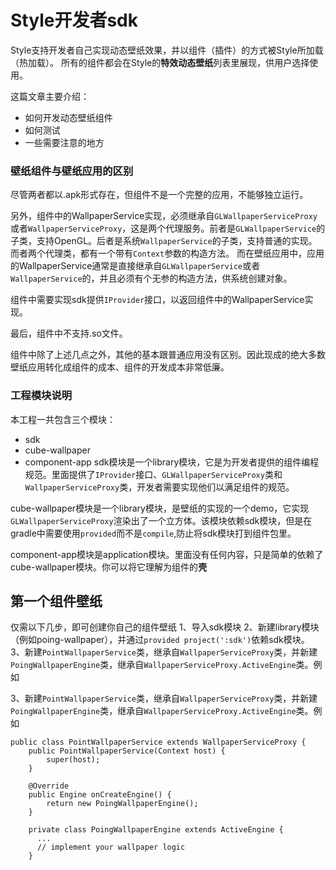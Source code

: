 # Style开发者sdk
Style支持开发者自己实现动态壁纸效果，并以组件（插件）的方式被Style所加载（热加载）。
所有的组件都会在Style的**特效动态壁纸**列表里展现，供用户选择使用。

这篇文章主要介绍：
* 如何开发动态壁纸组件
* 如何测试
* 一些需要注意的地方

### 壁纸组件与壁纸应用的区别
尽管两者都以.apk形式存在，但组件不是一个完整的应用，不能够独立运行。

另外，组件中的WallpaperService实现，必须继承自`GLWallpaperServiceProxy`或者`WallpaperServiceProxy`，这是两个代理服务。前者是`GLWallpaperService`的子类，支持OpenGL。后者是系统`WallpaperService`的子类，支持普通的实现。而者两个代理类，都有一个带有`Context`参数的构造方法。
而在壁纸应用中，应用的WallpaperService通常是直接继承自`GLWallpaperService`或者`WallpaperService`的，并且必须有个无参的构造方法，供系统创建对象。

组件中需要实现sdk提供`IProvider`接口，以返回组件中的WallpaperService实现。

最后，组件中不支持.so文件。

组件中除了上述几点之外，其他的基本跟普通应用没有区别。因此现成的绝大多数壁纸应用转化成组件的成本、组件的开发成本非常低廉。

### 工程模块说明
本工程一共包含三个模块：
* sdk
* cube-wallpaper
* component-app
sdk模块是一个library模块，它是为开发者提供的组件编程规范。里面提供了`IProvider`接口、`GLWallpaperServiceProxy`类和`WallpaperServiceProxy`类，开发者需要实现他们以满足组件的规范。

cube-wallpaper模块是一个library模块，是壁纸的实现的一个demo，它实现`GLWallpaperServiceProxy`渲染出了一个立方体。该模块依赖sdk模块，但是在gradle中需要使用`provided`而不是`compile`,防止将sdk模块打到组件包里。

component-app模块是application模块。里面没有任何内容，只是简单的依赖了cube-wallpaper模块。你可以将它理解为组件的**壳**

## 第一个组件壁纸
仅需以下几步，即可创建你自己的组件壁纸
1、导入sdk模块
2、新建library模块（例如poing-wallpaper），并通过`provided project(':sdk')`依赖sdk模块。
3、新建`PointWallpaperService`类，继承自`WallpaperServiceProxy`类，并新建`PoingWallpaperEngine`类，继承自`WallpaperServiceProxy.ActiveEngine`类。例如

3、新建`PointWallpaperService`类，继承自`WallpaperServiceProxy`类，并新建`PoingWallpaperEngine`类，继承自`WallpaperServiceProxy.ActiveEngine`类。例如
```
public class PointWallpaperService extends WallpaperServiceProxy {
    public PointWallpaperService(Context host) {
        super(host);
    }

    @Override
    public Engine onCreateEngine() {
        return new PoingWallpaperEngine();
    }

    private class PoingWallpaperEngine extends ActiveEngine {
      ...
      // implement your wallpaper logic
    }
```
